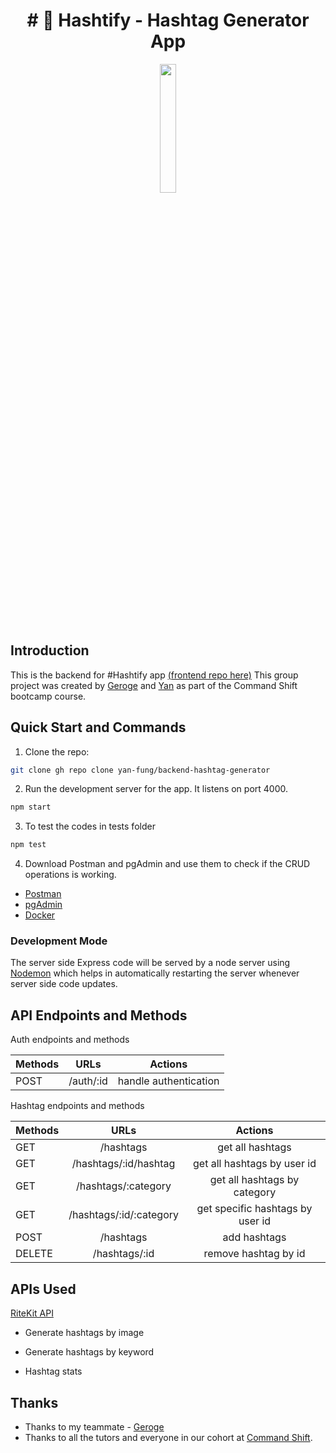 <h1 align="center">
# 📱 Hashtify - Hashtag Generator App 

</h1>

<p align="center" width="100%">
    <img width="23%" src="https://user-images.githubusercontent.com/106375522/226183176-10a763c0-ed81-4784-aae9-e0863c4f8247.jpg"
</p>

## Introduction
This is the backend for #️Hashtify app [(frontend repo here)](https://github.com/George-xixi/hashtify) This group project was created by [Geroge](https://github.com/George-xixi) and [Yan](https://github.com/yan-fung) as part of the Command Shift bootcamp course.


## Quick Start and Commands

1. Clone the repo:

```bash
git clone gh repo clone yan-fung/backend-hashtag-generator
```

2. Run the development server for the app. It listens on port 4000.

```bash
npm start
```

3. To test the codes in tests folder

```bash
npm test
```

4. Download Postman and pgAdmin and use them to check if the CRUD operations is working.

- [Postman](https://www.postman.com/downloads/)
- [pgAdmin](https://www.pgadmin.org/download/)
- [Docker](https://www.docker.com/products/docker-desktop/)

### Development Mode

The server side Express code will be served by a node server using [Nodemon](https://nodemon.io/) which helps in automatically restarting the server whenever server side code updates.

## API Endpoints and Methods

Auth endpoints and methods

| **Methods** |   **URLs**   |     **Actions**      |
| :---------- | :----------: | :------------------: |
| POST        |   /auth/:id  | handle authentication|

Hashtag endpoints and methods

| **Methods** |        **URLs**         |              **Actions**              |
| :---------- | :---------------------: | :-----------------------------------: |
| GET         |         /hashtags       |            get all hashtags           |
| GET         |  /hashtags/:id/hashtag  |        get all hashtags by user id    |
| GET         |    /hashtags/:category  |      get all hashtags by category     |
| GET         | /hashtags/:id/:category |  get specific hashtags by user id     |
| POST        |         /hashtags       |            add hashtags               |
| DELETE      |       /hashtags/:id     |          remove hashtag by id         |

## APIs Used
[RiteKit API](https://ritekit.com/accounts/)

- Generate hashtags by image

- Generate hashtags by keyword

- Hashtag stats

## Thanks
-  Thanks to my teammate - [Geroge](https://github.com/George-xixi)
-  Thanks to all the tutors and everyone in our cohort at [Command Shift](https://github.com/CommandShiftHQ).
